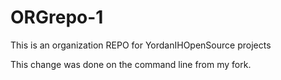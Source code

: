 # ORGrepo-1

This is an organization REPO for YordanIHOpenSource projects

This change was done on the command line from my fork.
